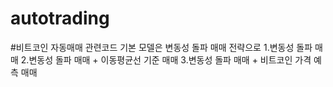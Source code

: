# autotrading
#비트코인 자동매매 관련코드
기본 모델은 변동성 돌파 매매 전략으로
1.변동성 돌파 매매
2.변동성 돌파 매매 + 이동평균선 기준 매매
3.변동성 돌파 매매 + 비트코인 가격 예측 매매
